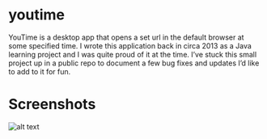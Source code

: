 # youtime

YouTime is a desktop app that opens a set url in the default browser at some specified time. I wrote this application back in circa 2013 as a Java learning project and I was quite proud of it at the time. I’ve stuck this small project up in a public repo to document a few bug fixes and updates I’d like to add to it for fun. 

# Screenshots
![alt text](https://imgur.com/6FW5Wby)
